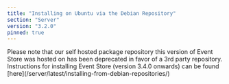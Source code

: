 ```yaml
---
title: "Installing on Ubuntu via the Debian Repository"
section: "Server"
version: "3.2.0"
pinned: true
---
```


<span class="note--warning">
Please note that our self hosted package repository this version of Event Store was hosted on has been deprecated in favor of a 3rd party repository.
Instructions for installing Event Store (version 3.4.0 onwards) can be found [here](/server/latest/installing-from-debian-repositories/)
</span>